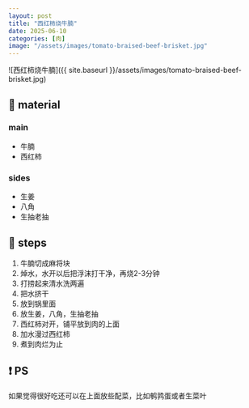 ```yaml
---
layout: post
title: "西红柿烧牛腩"
date: 2025-06-10
categories: [肉]
image: "/assets/images/tomato-braised-beef-brisket.jpg"
---
```



![西红柿烧牛腩]({{ site.baseurl }}/assets/images/tomato-braised-beef-brisket.jpg)

## 📝 material

### main
- 牛腩
- 西红柿

### sides
- 生姜
- 八角
- 生抽老抽


## 🔧 steps

1. 牛腩切成麻将块
2. 焯水，水开以后把浮沫打干净，再烧2-3分钟
3. 打捞起来清水洗两遍
4. 把水挤干
5. 放到锅里面
6. 放生姜，八角，生抽老抽
7. 西红柿对开，铺平放到肉的上面
8. 加水漫过西红柿
9. 煮到肉烂为止


## ❗ PS
如果觉得很好吃还可以在上面放些配菜，比如鹌鹑蛋或者生菜叶
